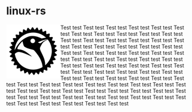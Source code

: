 # linux-rs

<img align="left" src="linux/assets/logo.png">
Test test
Test test
Test test
Test test
Test test
Test test
Test test
Test test
Test test
Test test
Test test
Test test
Test test
Test test
Test test
Test test
Test test
Test test
Test test
Test test
Test test
Test test
Test test
Test test
Test test
Test test
Test test
Test test
Test test
Test test
Test test
Test test
Test test
Test test
Test test
Test test
Test test
Test test
Test test
Test test
Test test
Test test
Test test
Test test
Test test
Test test
Test test
Test test
Test test
Test test
Test test
Test test
Test test
Test test
Test test
Test test
Test test
Test test
Test test
Test test
Test test
Test test
Test test
Test test
Test test
Test test
Test test
Test test
Test test
Test test
Test test
Test test
Test test
Test test
Test test
Test test
Test test
Test test
Test test
